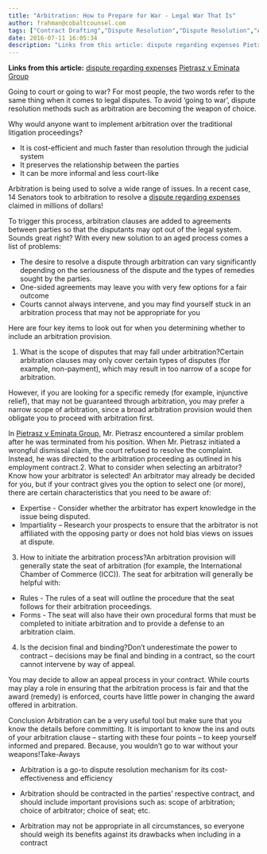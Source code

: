 ```yaml
---
title: "Arbitration: How to Prepare for War - Legal War That Is"
author: frahman@cobaltcounsel.com
tags: ["Contract Drafting","Dispute Resolution","Dispute Resolution","Arbitration","frahman"]
date: 2016-07-11 16:05:34
description: "Links from this article: dispute regarding expenses Pietrasz v Eminata GroupGoing to court or going to war? For most people, the two words refer to..."
---
```


**Links from this article:**
[ dispute regarding expenses](http://www.cbc.ca/news/politics/senate-expenses-binnie-arbitration-1.3498382)
[ Pietrasz v Eminata Group](http://www.canlii.org/en/bc/bcsc/doc/2014/2014bcsc479/2014bcsc479.html)

Going to court or going to war? For most people, the two words refer to the same thing when it comes to legal disputes. To avoid ‘going to war’, dispute resolution methods such as arbitration are becoming the weapon of choice.

Why would anyone want to implement arbitration over the traditional litigation proceedings?
- It is cost-efficient and much faster than resolution through the judicial system
- It preserves the relationship between the parties
- It can be more informal and less court-like

Arbitration is being used to solve a wide range of issues. In a recent case, 14 Senators took to arbitration to resolve a [ dispute regarding expenses](http://www.cbc.ca/news/politics/senate-expenses-binnie-arbitration-1.3498382) claimed in millions of dollars!

To trigger this process, arbitration clauses are added to agreements between parties so that the disputants may opt out of the legal system. Sounds great right? With every new solution to an aged process comes a list of problems:

- The desire to resolve a dispute through arbitration can vary significantly depending on the seriousness of the dispute and the types of remedies sought by the parties. 
- One-sided agreements may leave you with very few options for a fair outcome
- Courts cannot always intervene, and you may find yourself stuck in an arbitration process that may not be appropriate for you

Here are four key items to look out for when you determining whether to include an arbitration provision.

 

1. What is the scope of disputes that may fall under arbitration?Certain arbitration clauses may only cover certain types of disputes (for example, non-payment), which may result in too narrow of a scope for arbitration. 

However, if you are looking for a specific remedy (for example, injunctive relief), that may not be guaranteed through arbitration, you may prefer a narrow scope of arbitration, since a broad arbitration provision would then obligate you to proceed with arbitration first.

In [ Pietrasz v Eminata Group](http://www.canlii.org/en/bc/bcsc/doc/2014/2014bcsc479/2014bcsc479.html), Mr. Pietrasz encountered a similar problem after he was terminated from his position. When Mr. Pietrasz initiated a wrongful dismissal claim, the court refused to resolve the complaint. Instead, he was directed to the arbitration proceeding as outlined in his employment contract.2. What to consider when selecting an arbitrator?Know how your arbitrator is selected! An arbitrator may already be decided for you, but if your contract gives you the option to select one (or more), there are certain characteristics that you need to be aware of:
- Expertise - Consider whether the arbitrator has expert knowledge in the issue being disputed.
- Impartiality – Research your prospects to ensure that the arbitrator is not affiliated with the opposing party or does not hold bias views on issues at dispute.

3. How to initiate the arbitration process?An arbitration provision will generally state the seat of arbitration (for example, the International Chamber of Commerce (ICC)). The seat for arbitration will generally be helpful with:
- Rules - The rules of a seat will outline the procedure that the seat follows for their arbitration proceedings.
- Forms - The seat will also have their own procedural forms that must be completed to initiate arbitration and to provide a defense to an arbitration claim.

4. Is the decision final and binding?Don’t underestimate the power to contract – decisions may be final and binding in a contract, so the court cannot intervene by way of appeal.

You may decide to allow an appeal process in your contract. While courts may play a role in ensuring that the arbitration process is fair and that the award (remedy) is enforced, courts have little power in changing the award offered in arbitration.

Conclusion  Arbitration can be a very useful tool but make sure that you know the details before committing. It is important to know the ins and outs of your arbitration clause – starting with these four points – to keep yourself informed and prepared. Because, you wouldn’t go to war without your weapons!Take-Aways
- Arbitration is a go-to dispute resolution mechanism for its cost-effectiveness and efficiency

- Arbitration should be contracted in the parties’ respective contract, and should include important provisions such as: scope of arbitration; choice of arbitrator; choice of seat; etc.

- Arbitration may not be appropriate in all circumstances, so everyone should weigh its benefits against its drawbacks when including in a contract